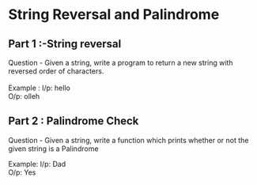# String Reversal and Palindrome

## Part 1 :-String reversal

Question - Given a string, write a program to return a new string with reversed order of characters.
 <br><br>
 Example : I/p: hello <br>
 O/p: olleh
## Part 2 : Palindrome Check

Question - Given a string, write a function which prints whether or not the given string is a Palindrome

Example: I/p: Dad  <br>
O/p: Yes

